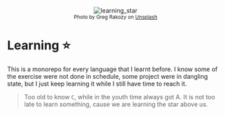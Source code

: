 <p align="center">
  <img alt="learning_star" src="https://images.unsplash.com/photo-1444703686981-a3abbc4d4fe3?ixlib=rb-1.2.1&ixid=eyJhcHBfaWQiOjEyMDd9&auto=format&fit=crop&w=400&q=80" />
  <br />
  <small>Photo by Greg Rakozy on <a href="https://unsplash.com/@grakozy?utm_source=unsplash&utm_medium=referral&utm_content=creditCopyText">Unsplash</a></small>
</p>

# Learning :star:

This is a monorepo for every language that I learnt before. I know some of the exercise were not done in schedule, some project were in dangling state, but I just keep learning it while I still have time to reach it.

> Too old to know `C`, while in the youth time always got A. It is not too late to learn something, cause we are learning the star above us.
